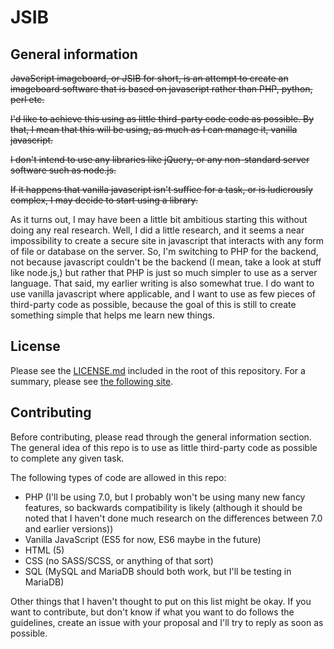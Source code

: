 # JSIB

## General information
~~JavaScript imageboard, or JSIB for short, is an attempt to create an imageboard software that is based on javascript rather than PHP, python, perl etc.~~

~~I'd like to achieve this using as little third-party code code as possible. By that, I mean that this will be using, as much as I can manage it, vanilla javascript.~~

~~I don't intend to use any libraries like jQuery, or any non-standard server software such as node.js.~~

~~If it happens that vanilla javascript isn't suffice for a task, or is ludicrously complex, I may decide to start using a library.~~

As it turns out, I may have been a little bit ambitious starting this without doing any real research. Well, I did a little research, and it seems a near impossibility to create a secure site in javascript that interacts with any form of file or database on the server. So, I'm switching to PHP for the backend, not because javascript couldn't be the backend (I mean, take a look at stuff like node.js,) but rather that PHP is just so much simpler to use as a server language. That said, my earlier writing is also somewhat true. I do want to use vanilla javascript where applicable, and I want to use as few pieces of third-party code as possible, because the goal of this is still to create something simple that helps me learn new things.

## License 
Please see the [LICENSE.md](https://github.com/4tran/JSIB/blob/master/LICENSE.md) included in the root of this repository. For a summary, please see [the following site](http://choosealicense.com/licenses/agpl-3.0/).

## Contributing
Before contributing, please read through the general information section. The general idea of this repo is to use as little third-party code as possible to complete any given task.

The following types of code are allowed in this repo:
  * PHP (I'll be using 7.0, but I probably won't be using many new fancy features, so backwards compatibility is likely (although it should be noted that I haven't done much research on the differences between 7.0 and earlier versions))
  * Vanilla JavaScript (ES5 for now, ES6 maybe in the future)
  * HTML (5)
  * CSS (no SASS/SCSS, or anything of that sort)
  * SQL (MySQL and MariaDB should both work, but I'll be testing in MariaDB)

Other things that I haven't thought to put on this list might be okay. If you want to contribute, but don't know if what you want to do follows the guidelines, create an issue with your proposal and I'll try to reply as soon as possible.
